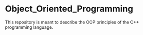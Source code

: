 # Object_Oriented_Programming
This repository is meant to describe the OOP principles of the C++ programming language.
